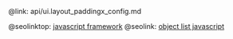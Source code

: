 @link: api/ui.layout_paddingx_config.md

@seolinktop: [javascript framework](https://webix.com)
@seolink: [object list javascript](https://webix.com/widget/list/)
